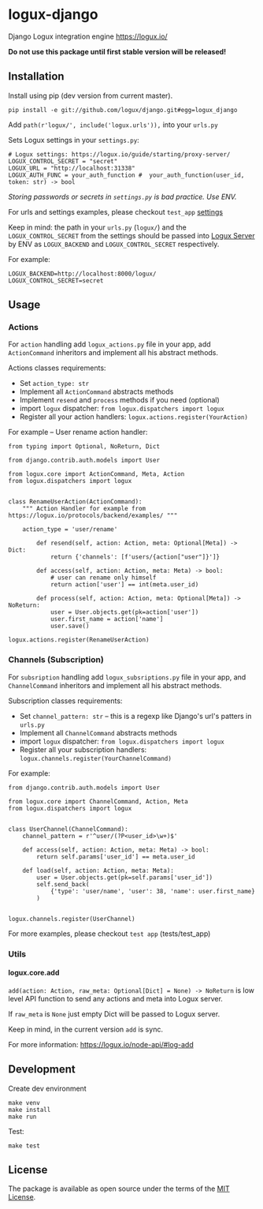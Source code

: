 # logux-django
Django Logux integration engine https://logux.io/

**Do not use this package until first stable version will be released!**

## Installation

Install using pip (dev version from current master).
```
pip install -e git://github.com/logux/django.git#egg=logux_django
```

Add `path(r'logux/', include('logux.urls')),` into your `urls.py`

Sets Logux settings in your `settings.py`:
```
# Logux settings: https://logux.io/guide/starting/proxy-server/
LOGUX_CONTROL_SECRET = "secret"
LOGUX_URL = "http://localhost:31338"
LOGUX_AUTH_FUNC = your_auth_function #  your_auth_function(user_id, token: str) -> bool
```

_Storing passwords or secrets in `settings.py` is bad practice. Use ENV._

For urls and settings examples, please checkout `test_app` 
[settings](https://github.com/logux/django/blob/master/tests/test_project/settings.py)

Keep in mind: the path in your `urls.py` (`logux/`) and the `LOGUX_CONTROL_SECRET` from the settings should be passed 
into [Logux Server](https://logux.io/guide/starting/proxy-server/#creating-the-project) by ENV as 
`LOGUX_BACKEND` and `LOGUX_CONTROL_SECRET` respectively. 

For example: 
```
LOGUX_BACKEND=http://localhost:8000/logux/
LOGUX_CONTROL_SECRET=secret
```

## Usage

### Actions

For `action` handling add `logux_actions.py` file in your app, add `ActionCommand` inheritors and implement all his
abstract methods. 

Actions classes requirements:

* Set `action_type: str`
* Implement all `ActionCommand` abstracts methods
* Implement `resend` and `process` methods if you need (optional)
* import `logux` dispatcher: `from logux.dispatchers import logux`
* Register all your action handlers: `logux.actions.register(YourAction)`

For example – User rename action handler:
```
from typing import Optional, NoReturn, Dict

from django.contrib.auth.models import User

from logux.core import ActionCommand, Meta, Action
from logux.dispatchers import logux


class RenameUserAction(ActionCommand):
    """ Action Handler for example from https://logux.io/protocols/backend/examples/ """

    action_type = 'user/rename'
    
        def resend(self, action: Action, meta: Optional[Meta]) -> Dict:
            return {'channels': [f'users/{action["user"]}']}
    
        def access(self, action: Action, meta: Meta) -> bool:
            # user can rename only himself
            return action['user'] == int(meta.user_id)
    
        def process(self, action: Action, meta: Optional[Meta]) -> NoReturn:
            user = User.objects.get(pk=action['user'])
            user.first_name = action['name']
            user.save()

logux.actions.register(RenameUserAction)

```

### Channels (Subscription)

For `subsription` handling add `logux_subsriptions.py` file in your app, and `ChannelCommand` inheritors 
and implement all his abstract methods. 

Subscription classes requirements:

* Set `channel_pattern: str` – this is a regexp like Django's url's patters in `urls.py`
* Implement all `ChannelCommand` abstracts methods
* import `logux` dispatcher: `from logux.dispatchers import logux`
* Register all your subscription handlers: `logux.channels.register(YourChannelCommand)`

For example:
```
from django.contrib.auth.models import User

from logux.core import ChannelCommand, Action, Meta
from logux.dispatchers import logux


class UserChannel(ChannelCommand):
    channel_pattern = r'^user/(?P<user_id>\w+)$'

    def access(self, action: Action, meta: Meta) -> bool:
        return self.params['user_id'] == meta.user_id

    def load(self, action: Action, meta: Meta):
        user = User.objects.get(pk=self.params['user_id'])
        self.send_back(
            {'type': 'user/name', 'user': 38, 'name': user.first_name}
        )


logux.channels.register(UserChannel)

```

For more examples, please checkout `test app` (tests/test_app)

### Utils

#### logux.core.add
`add(action: Action, raw_meta: Optional[Dict] = None) -> NoReturn` is low level API function to send any actions and meta into Logux server.

If `raw_meta` is `None` just empty Dict will be passed to Logux server.

Keep in mind, in the current version `add` is sync.

For more information: https://logux.io/node-api/#log-add

## Development

Create dev environment
```
make venv
make install
make run
```

Test:
```
make test
```

## License

The package is available as open source under the terms of the [MIT License](https://opensource.org/licenses/MIT).